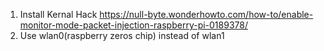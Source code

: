 1. Install Kernal Hack https://null-byte.wonderhowto.com/how-to/enable-monitor-mode-packet-injection-raspberry-pi-0189378/
2. Use wlan0(raspberry zeros chip) instead of wlan1

